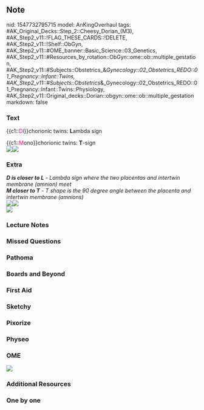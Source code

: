 ## Note
nid: 1547732795715
model: AnKingOverhaul
tags: #AK_Original_Decks::Step_2::Cheesy_Dorian_(M3), #AK_Step2_v11::!FLAG_THESE_CARDS::!DELETE, #AK_Step2_v11::!Shelf::ObGyn, #AK_Step2_v11::#OME_banner::Basic_Science::03_Genetics, #AK_Step2_v11::#Resources_by_rotation::ObGyn::ome::ob::multiple_gestation, #AK_Step2_v11::#Subjects::Obstetrics_&_Gynecology::02_Obstetrics_REDO::01_Pregnancy::Infant::Twins, #AK_Step2_v11::#Subjects::Obstetrics_&_Gynecology::02_Obstetrics_REDO::01_Pregnancy::Infant::Twins::Physiology, #AK_Step2_v11::Original_decks::Dorian::obgyn::ome::ob::multiple_gestation
markdown: false

### Text
{{c1::<font color="#FC0280">D</font>i}}chorionic twins:
<b>L</b>ambda sign
<div>
  {{c1::<font color="#FC0280">M</font>ono}}chorionic twins:
  <b>T</b>-sign
</div>
<div><img src="paste-178490250887169.jpg"><img src=
"paste-178812373434369.jpg"></div>

### Extra
<div>
  <i><b>D is closer to L</b> - Lambda sign where the two placentas
  and intertwin membrane (amnion) meet</i>
</div>
<div>
  <i><b>M closer to T</b> - T shape is the 90 degree angle between
  the placenta and intertwin membrane (amnions)</i>
</div>
<div>
  <i><img src="paste-1052095188828161.jpg"><img src=
  "paste-1053400858886145.jpg"></i>
</div><img src="paste-4310867264929793.jpg">

### Lecture Notes


### Missed Questions


### Pathoma


### Boards and Beyond


### First Aid


### Sketchy


### Pixorize


### Physeo


### OME
<div class="ome-widget">
  <a href="https://onlinemeded.org/spa/obgyn?ref=anki"><img src=
  "_OME_AnkiFlashcards_Topic_5.png"></a>
</div>

### Additional Resources


### One by one

